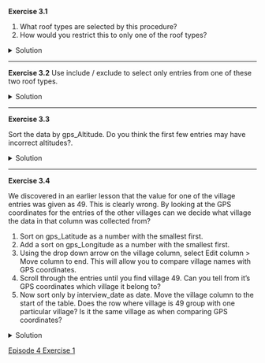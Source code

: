 **Exercise 3.1**

1. What roof types are selected by this procedure?
1. How would you restrict this to only one of the roof types?

<details>
  <summary>
Solution
  </summary>
  
1. Do Facet > Text facet on the respondent_roof_type column after filtering. This will show that two names match your filter criteria. They are mabatipitched and mabatisloping.
1. To restrict to only one of these two roof types, you could include more letters in your filter.
</details>

---

**Exercise 3.2**
Use include / exclude to select only entries from one of these two roof types.

<details>
  <summary>
Solution
  </summary>

1. In the facet (left margin), click on one of the names, such as mabatisloping. Notice that when you click on the name, or hover over it, there are entries to the right for edit and include.
1. Click include. This will explicitly include this roof type, and exclude others that are not explicitly included. Notice that the option now changes to exclude.
1. Click include and exclude on the other roof type and notice how the two entries appear and disappear from the table.
</details>

---

**Exercise 3.3**

Sort the data by gps_Altitude. Do you think the first few entries may have incorrect altitudes?.

<details>
  <summary>
Solution
  </summary>

In the gps:Altitude column, select Sort... > numbers and select smallest first. The first few values are all 0. The altitudes are more likely ‘missing’ than incorrect. The survey is delivered by Smartphone with the gps information added automatically by the app. The lack of an altitude value suggests that the smartphone was unable to provide it and it defaulted to 0.
</details>

---

**Exercise 3.4**

We discovered in an earlier lesson that the value for one of the village entries was given as 49. This is clearly wrong. By looking at the GPS coordinates for the entries of the other villages can we decide what village the data in that column was collected from?

1. Sort on gps_Latitude as a number with the smallest first.
1. Add a sort on gps_Longitude as a number with the smallest first.
1. Using the drop down arrow on the village column, select Edit column > Move column to end. This will allow you to compare village names with GPS coordinates.
1. Scroll through the entries until you find village 49. Can you tell from it’s GPS coordinates which village it belong to?
1. Now sort only by interview_date as date. Move the village column to the start of the table. Does the row where village is 49 group with one particular village? Is it the same village as when comparing GPS coordinates?


<details>
  <summary>
Solution
  </summary>

The interview data for that row is in a small cluster of Chirodzo interviews when sorting by GPS coordinates. When sorting by interview date, it is also with Chirodzo interviews. In fact, only Chirodzo had interviews conducted on that date.
  </details>
  
  
  [Episode 4 Exercise 1](episode4_ex1.md)
